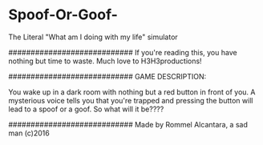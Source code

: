 # Spoof-Or-Goof-
The Literal "What am I doing with my life" simulator 

############################
If you're reading this, you have nothing but time to waste. Much love to H3H3productions!

############################
GAME DESCRIPTION:

You wake up in a dark room with nothing but a red button in front of you.
A mysterious voice tells you that you're trapped and pressing the button will lead to a spoof or a goof.
So what will it be????

############################
Made by Rommel Alcantara, a sad man
(c)2016
